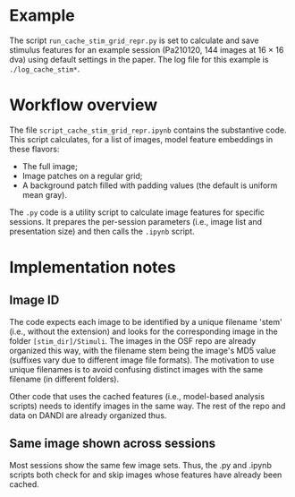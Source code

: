 # Example
The script `run_cache_stim_grid_repr.py` is set to calculate and save stimulus features for an example session (Pa210120, 144 images at 16 × 16 dva) using default settings in the paper. The log file for this example is `./log_cache_stim*`.

# Workflow overview
The file `script_cache_stim_grid_repr.ipynb` contains the substantive code. This script calculates, for a list of images, model feature embeddings in these flavors:
- The full image;
- Image patches on a regular grid;
- A background patch filled with padding values (the default is uniform mean gray).

The `.py` code is a utility script to calculate image features for specific sessions. It prepares the per-session parameters (i.e., image list and presentation size) and then calls the `.ipynb` script.

# Implementation notes
## Image ID
The code expects each image to be identified by a unique filename 'stem' (i.e., without the extension) and looks for the corresponding image in the folder `[stim_dir]/Stimuli`. The images in the OSF repo are already organized this way, with the filename stem being the image's MD5 value (suffixes vary due to different image file formats). The motivation to use unique filenames is to avoid confusing distinct images with the same filename (in different folders).

Other code that uses the cached features (i.e., model-based analysis scripts) needs to identify images in the same way. The rest of the repo and data on DANDI are already organized thus.

## Same image shown across sessions
Most sessions show the same few image sets. Thus, the .py and .ipynb scripts both check for and skip images whose features have already been cached.
